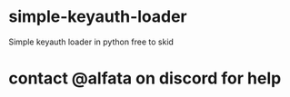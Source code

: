 # simple-keyauth-loader
Simple keyauth loader in python free to skid

# contact @alfata on discord for help
